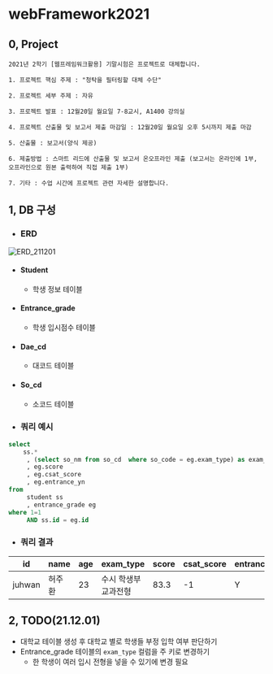 # webFramework2021
## 0, Project
```
2021년 2학기 [웹프레임워크활용] 기말시험은 프로젝트로 대체합니다.

1. 프로젝트 핵심 주제 : "청탁을 필터링할 대체 수단"

2. 프로젝트 세부 주제 : 자유

3. 프로젝트 발표 : 12월20일 월요일 7-8교시, A1400 강의실

4. 프로젝트 산출물 및 보고서 제출 마감일 : 12월20일 월요일 오후 5시까지 제출 마감

5. 산출물 : 보고서(양식 제공)

6. 제출방법 : 스마트 리드에 산출물 및 보고서 온오프라인 제출 (보고서는 온라인에 1부, 오프라인으로 원본 출력하여 직접 제출 1부)

7. 기타 : 수업 시간에 프로젝트 관련 자세한 설명합니다.
```

## 1, DB 구성
- ### ERD
![ERD_211201](https://user-images.githubusercontent.com/47820142/144185837-f00756b4-580a-472e-a1a2-c514d51f28df.PNG)

  - #### Student
    - 학생 정보 테이블

  - #### Entrance_grade 
    - 학생 입시점수 테이블

  - #### Dae_cd
    - 대코드 테이블

  - #### So_cd
    - 소코드 테이블

 - ### 쿼리 예시 
  ```sql
  select 
      ss.*
       , (select so_nm from so_cd  where so_code = eg.exam_type) as exam_type
       , eg.score 
       , eg.csat_score 
       , eg.entrance_yn 
  from 
       student ss
       , entrance_grade eg
  where 1=1
       AND ss.id = eg.id
  ```
 - ### 쿼리 결과 
|id|name|age|exam_type|score|csat_score|entrance_yn|
|---|---|---|---|---|---|---|
|juhwan|허주환|23|수시 학생부교과전형|83.3|-1|Y|
 
## 2, TODO(21.12.01)
 - 대학교 테이블 생성 후 대학교 별로 학생들 부정 입학 여부 판단하기
 - Entrance_grade 테이블의 `exam_type` 컬럼을 주 키로 변경하기
   - 한 학생이 여러 입시 전형을 넣을 수 있기에 변경 필요 
